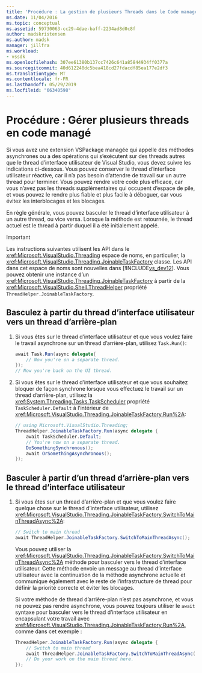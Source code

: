 ```yaml
---
title: 'Procédure : La gestion de plusieurs Threads dans le Code managé | Microsoft Docs'
ms.date: 11/04/2016
ms.topic: conceptual
ms.assetid: 59730063-cc29-4dae-baff-2234ad8d0c8f
author: madskristensen
ms.author: madsk
manager: jillfra
ms.workload:
- vssdk
ms.openlocfilehash: 307ee61380b137cc7426c641a85844934ff0377a
ms.sourcegitcommit: 40d612240dc5bea418cd27fdacdf85ea177e2df3
ms.translationtype: MT
ms.contentlocale: fr-FR
ms.lasthandoff: 05/29/2019
ms.locfileid: "66340598"
---
```

# <a name="how-to-manage-multiple-threads-in-managed-code"></a>Procédure : Gérer plusieurs threads en code managé
Si vous avez une extension VSPackage managée qui appelle des méthodes asynchrones ou a des opérations qui s’exécutent sur des threads autres que le thread d’interface utilisateur de Visual Studio, vous devez suivre les indications ci-dessous. Vous pouvez conserver le thread d’interface utilisateur réactive, car il n’a pas besoin d’attendre de travail sur un autre thread pour terminer. Vous pouvez rendre votre code plus efficace, car vous n’avez pas les threads supplémentaires qui occupent d’espace de pile, et vous pouvez le rendre plus fiable et plus facile à déboguer, car vous évitez les interblocages et les blocages.

 En règle générale, vous pouvez basculer le thread d’interface utilisateur à un autre thread, ou vice versa. Lorsque la méthode est retournée, le thread actuel est le thread à partir duquel il a été initialement appelé.

> [!IMPORTANT]
> Les instructions suivantes utilisent les API dans le <xref:Microsoft.VisualStudio.Threading> espace de noms, en particulier, la <xref:Microsoft.VisualStudio.Threading.JoinableTaskFactory> classe. Les API dans cet espace de noms sont nouvelles dans [!INCLUDE[vs_dev12](../extensibility/includes/vs_dev12_md.md)]. Vous pouvez obtenir une instance d’un <xref:Microsoft.VisualStudio.Threading.JoinableTaskFactory> à partir de la <xref:Microsoft.VisualStudio.Shell.ThreadHelper> propriété `ThreadHelper.JoinableTaskFactory`.

## <a name="switch-from-the-ui-thread-to-a-background-thread"></a>Basculez à partir du thread d’interface utilisateur vers un thread d’arrière-plan

1. Si vous êtes sur le thread d’interface utilisateur et que vous voulez faire le travail asynchrone sur un thread d’arrière-plan, utilisez `Task.Run()`:

    ```csharp
    await Task.Run(async delegate{
        // Now you're on a separate thread.
    });
    // Now you're back on the UI thread.

    ```

2. Si vous êtes sur le thread d’interface utilisateur et que vous souhaitez bloquer de façon synchrone lorsque vous effectuez le travail sur un thread d’arrière-plan, utilisez la <xref:System.Threading.Tasks.TaskScheduler> propriété `TaskScheduler.Default` à l’intérieur de <xref:Microsoft.VisualStudio.Threading.JoinableTaskFactory.Run%2A>:

    ```csharp
    // using Microsoft.VisualStudio.Threading;
    ThreadHelper.JoinableTaskFactory.Run(async delegate {
        await TaskScheduler.Default;
        // You're now on a separate thread.
        DoSomethingSynchronous();
        await OrSomethingAsynchronous();
    });
    ```

## <a name="switch-from-a-background-thread-to-the-ui-thread"></a>Basculer à partir d’un thread d’arrière-plan vers le thread d’interface utilisateur

1. Si vous êtes sur un thread d’arrière-plan et que vous voulez faire quelque chose sur le thread d’interface utilisateur, utilisez <xref:Microsoft.VisualStudio.Threading.JoinableTaskFactory.SwitchToMainThreadAsync%2A>:

    ```csharp
    // Switch to main thread
    await ThreadHelper.JoinableTaskFactory.SwitchToMainThreadAsync();
    ```

     Vous pouvez utiliser la <xref:Microsoft.VisualStudio.Threading.JoinableTaskFactory.SwitchToMainThreadAsync%2A> méthode pour basculer vers le thread d’interface utilisateur. Cette méthode envoie un message au thread d’interface utilisateur avec la continuation de la méthode asynchrone actuelle et communique également avec le reste de l’infrastructure de thread pour définir la priorité correcte et éviter les blocages.

     Si votre méthode de thread d’arrière-plan n’est pas asynchrone, et vous ne pouvez pas rendre asynchrone, vous pouvez toujours utiliser le `await` syntaxe pour basculer vers le thread d’interface utilisateur en encapsulant votre travail avec <xref:Microsoft.VisualStudio.Threading.JoinableTaskFactory.Run%2A>, comme dans cet exemple :

    ```csharp
    ThreadHelper.JoinableTaskFactory.Run(async delegate {
        // Switch to main thread
        await ThreadHelper.JoinableTaskFactory.SwitchToMainThreadAsync();
        // Do your work on the main thread here.
    });
    ```